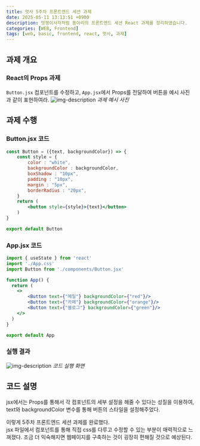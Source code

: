 ```yaml
---
title: 멋사 5주차 프론트엔드 세션 과제
date: 2025-05-11 13:13:51 +0900
description: 멋쟁이사자처럼 동아리의 프론트엔드 세션 React 과제를 정리하였습니다.
categories: [WEB, Frontend]
tags: [web, basic, frontend, react, 멋사, 과제]
---
```


## 과제 개요
### React의 Props 과제
`Button.jsx` 컴포넌트를 수정하고, `App.jsx`에서 Props를 전달하여 버튼을 예시 사진과 같이 표현하여라.
![img-description](https://meowtivator-blog-image.s3.ap-northeast-2.amazonaws.com/images/frontend/5week_hw/5week_hw_ex.png)
_과제 예시 사진_

## 과제 수행
### Button.jsx 코드
```jsx
const Button = ({text, backgroundColor}) => {
    const style = {
        color : "white",
        backgroundColor : backgroundColor,
        boxShadow : "10px",
        padding : "10px",
        margin : "5px",
        borderRadius : "20px",
    }
    return (
        <button style={style}>{text}</button>
    )
}

export default Button
```

### App.jsx 코드
```jsx
import { useState } from 'react'
import './App.css'
import Button from './components/Button.jsx'

function App() {
  return (
    <>
        <Button text={"메일"} backgroundColor={"red"}/>
        <Button text={"카페"} backgroundColor={"orange"}/>
        <Button text={"블로그"} backgroundColor={"green"}/>
    </>
  )
}

export default App

```
### 실행 결과
![img-description](https://meowtivator-blog-image.s3.ap-northeast-2.amazonaws.com/images/frontend/5week_hw/HW_result.png)
_코드 실행 화면_


## 코드 설명
jsx에서는 Props를 통해서 각 컴포넌트의 세부 설정을 해줄 수 있다는 성질을 이용하여, text와 backgroundColor 변수를 통해 버튼의 스타일을 설정해주었다.   

이렇게 5주차 프론트엔드 세션 과제를 완료했다.   
jsx 파일에서 컴포넌트를 통해 직접 css를 다루고 수정할 수 있는 부분이 매력적으로 느껴졌다. 조금 더 익숙해지면 웹페이지를 구축하는 것이 굉장히 편해질 것으로 예상된다.